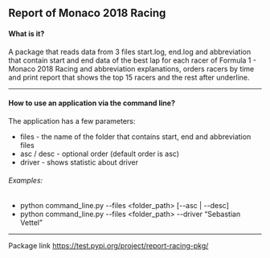 ## Report of Monaco 2018 Racing
#### What is it?

A package that reads data from 3 files start.log, end.log and abbreviation that contain start and end data of the best
lap for each racer of Formula 1 - Monaco 2018 Racing and abbreviation explanations, orders racers by time and print
report that shows the top 15 racers and the rest after underline.
____
#### How to use an application via the command line?

The application has a few parameters:
- files - the name of the folder that contains start, end and abbreviation files 
- asc / desc - optional order (default order is asc)
- driver - shows statistic about driver

###### Examples:
- python command_line.py --files <folder_path> [--asc | --desc]
- python command_line.py --files <folder_path> --driver “Sebastian Vettel”
____
Package link
https://test.pypi.org/project/report-racing-pkg/
